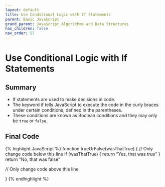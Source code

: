 ```yaml
---
layout: default
title: Use Conditional Logic with If Statements
parent: Basic JavaScript
grand_parent: JavaScript Algorithms and Data Structures
has_children: false
nav_order: 57
---
```

# Use Conditional Logic with If Statements
## Summary
- If statements are used to make decisions in code.
- The keyword if tells JavaScript to execute the code in the curly braces under certain conditions, defined in the parentheses.
- These conditions are known as Boolean conditions and they may only be `true` or `false`.

## Final Code

{% highlight JavaScript %}
function trueOrFalse(wasThatTrue) {
  // Only change code below this line
  if (wasThatTrue) {
    return "Yes, that was true"
  }
return "No, that was false"

  // Only change code above this line

}
{% endhighlight %}